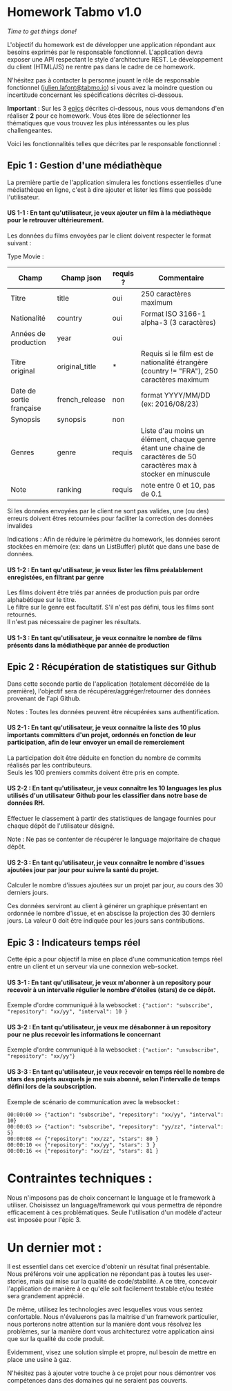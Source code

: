 # Homework Tabmo v1.0

_Time to get things done!_

L'objectif du homework est de développer une application répondant aux besoins exprimés par le responsable fonctionnel. L'application devra exposer une API respectant le style d'architecture REST. Le développement du client (HTML/JS) ne rentre pas dans le cadre de ce homework.

N'hésitez pas à contacter la personne jouant le rôle de responsable fonctionnel (julien.lafont@tabmo.io) si vous avez la moindre question ou incertitude concernant les spécifications décrites ci-dessous.

**Important** : Sur les 3 [epics](http://www.fabrice-aimetti.fr/dotclear/index.php?post/2009/08/20/La-difference-entre-les-termes-Agiles-Themes-Epics-et-User-Stories) décrites ci-dessous, nous vous demandons d'en réaliser **2** pour ce homework. Vous êtes libre de sélectionner les thématiques que vous trouvez les plus intéressantes ou les plus challengeantes.

Voici les fonctionnalités telles que décrites par le responsable fonctionnel :

## Epic 1 : Gestion d'une médiathèque

La première partie de l'application simulera les fonctions essentielles d'une médiathèque en ligne, c'est à dire ajouter et lister les films que possède l'utilisateur.

#### US 1-1 : En tant qu'utilisateur, je veux ajouter un film à la médiathèque pour le retrouver ultérieurement.

Les données du films envoyées par le client doivent respecter le format suivant :

Type Movie :


Champ                    | Champ json     | requis ?  | Commentaire
-------------------------|----------------|-----------|----------------------------
Titre                    | title          | oui       | 250 caractères maximum
Nationalité              | country        | oui       | Format ISO 3166-1 alpha-3 (3 caractères)
Années de production     | year           | oui
Titre original           | original_title | *         | Requis si le film est de nationalité étrangère (country != "FRA"), 250 caractères maximum
Date de sortie française | french_release | non       | format YYYY/MM/DD (ex: 2016/08/23)
Synopsis                 | synopsis       | non       |
Genres                   | genre          | requis    | Liste d'au moins un élément, chaque genre étant une chaine de caractères de 50 caractères max à stocker en minuscule
Note                     | ranking        | requis    | note entre 0 et 10, pas de 0.1

Si les données envoyées par le client ne sont pas valides, une (ou des) erreurs doivent êtres retournées pour faciliter la correction des données invalides

Indications : Afin de réduire le périmètre du homework, les données seront stockées en mémoire (ex: dans un ListBuffer) plutôt que dans une base de données.

#### US 1-2 : En tant qu'utilisateur, je veux lister les films préalablement enregistées, en filtrant par genre

Les films doivent être triés par années de production puis par ordre alphabétique sur le titre.<br>
Le filtre sur le genre est facultatif. S'il n'est pas défini, tous les films sont retournés.<br>
Il n'est pas nécessaire de paginer les résultats.

#### US 1-3 : En tant qu'utilisateur, je veux connaitre le nombre de films présents dans la médiathèque par année de production

## Epic 2 : Récupération de statistiques sur Github

Dans cette seconde partie de l'application (totalement décorrélée de la première), l'objectif sera de récupérer/aggréger/retourner des données provenant de l'api Github.

Notes : Toutes les données peuvent être récupérées sans authentification.

#### US 2-1 : En tant qu'utilisateur, je veux connaitre la liste des 10 plus importants committers d'un projet, ordonnés en fonction de leur participation, afin de leur envoyer un email de remerciement

La participation doit être déduite en fonction du nombre de commits réalisés par les contributeurs.<br>
Seuls les 100 premiers commits doivent être pris en compte.

#### US 2-2 : En tant qu'utilisateur, je veux connaître les 10 languages les plus utilisés d'un utilisateur Github pour les classifier dans notre base de données RH.

Effectuer le classement à partir des statistiques de langage fournies pour chaque dépôt de l'utilisateur désigné.

Note : Ne pas se contenter de récupérer le language majoritaire de chaque dépôt.

#### US 2-3 : En tant qu'utilisateur, je veux connaître le nombre d'issues ajoutées jour par jour pour suivre la santé du projet.

Calculer le nombre d'issues ajoutées sur un projet par jour, au cours des 30 derniers jours.

Ces données serviront au client à générer un graphique présentant en ordonnée le nombre d'issue, et en abscisse la projection des 30 derniers jours. La valeur 0 doit être indiquée pour les jours sans contributions.

## Epic 3 : Indicateurs temps réel

Cette épic a pour objectif la mise en place d'une communication temps réel entre un client et un serveur via une connexion web-socket.

#### US 3-1 : En tant qu'utilisateur, je veux m'abonner à un repository pour recevoir à un intervalle régulier le nombre d'étoiles (stars) de ce dépôt.

Exemple d'ordre communiqué à la websocket : ```{"action": "subscribe", "repository": "xx/yy", "interval": 10 }```

#### US 3-2 : En tant qu'utilisateur, je veux me désabonner à un repository pour ne plus recevoir les informations le concernant

Exemple d'ordre communiqué à la websocket : ```{"action": "unsubscribe", "repository": "xx/yy"}```

#### US 3-3 : En tant qu'utilisateur, je veux recevoir en temps réel le nombre de stars des projets auxquels je me suis abonné, selon l'intervalle de temps défini lors de la soubscription.

Exemple de scénario de communication avec la websocket :

```
00:00:00 >> {"action": "subscribe", "repository": "xx/yy", "interval": 10}
00:00:03 >> {"action": "subscribe", "repository": "yy/zz", "interval": 5}
00:00:08 << {"repository": "xx/zz", "stars": 80 }
00:00:10 << {"repository": "xx/yy", "stars": 3 }
00:00:16 << {"repository": "xx/zz", "stars": 81 }
```

# Contraintes techniques :

Nous n'imposons pas de choix concernant le language et le framework à utiliser. Choisissez un language/framework qui vous permettra de répondre efficacement à ces problématiques.
Seule l'utilisation d'un modèle d'acteur est imposée pour l'épic 3.

# Un dernier mot :

Il est essentiel dans cet exercice d'obtenir un résultat final présentable. Nous préférons voir une application ne répondant pas à toutes les user-stories, mais qui mise sur la qualité de code/stabilité. A ce titre, concevoir l'application de manière à ce qu'elle soit facilement testable et/ou testée sera grandement apprécié.

De même, utilisez les technologies avec lesquelles vous vous sentez confortable. Nous n'évaluerons pas la maitrise d'un framework particulier, nous porterons notre attention sur la manière dont vous résolvez les problèmes, sur la manière dont vous architecturez votre application ainsi que sur la qualité du code produit.

Evidemment, visez une solution simple et propre, nul besoin de mettre en place une usine à gaz.

N'hésitez pas à ajouter votre touche à ce projet pour nous démontrer vos compétences dans des domaines qui ne seraient pas couverts.
